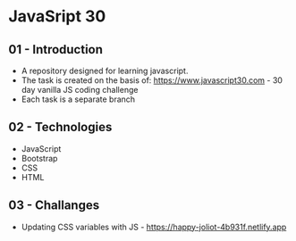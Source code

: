 # JavaSript 30 

## 01 - Introduction
* A repository designed for learning javascript.
* The task is created on the basis of: https://www.javascript30.com - 30 day vanilla JS coding challenge
* Each task is a separate branch 

## 02 - Technologies
* JavaScript
* Bootstrap
* CSS
* HTML

## 03 - Challanges
* Updating CSS variables with JS - https://happy-joliot-4b931f.netlify.app
